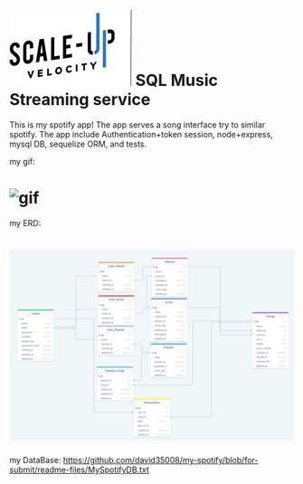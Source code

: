 # ![Scale-Up Velocity](./readme-files/logo-main.png)   SQL Music Streaming service

This is my spotify app!
The app serves a song interface try to similar spotify.
The app include Authentication+token session, node+express, mysql DB, sequelize ORM, and tests.

my gif:
# ![gif](./readme-files/my-app.gif)

my ERD:
# ![pictue](./readme-files/my-ERD.png)

my DataBase:
https://github.com/david35008/my-spotify/blob/for-submit/readme-files/MySpotifyDB.txt

